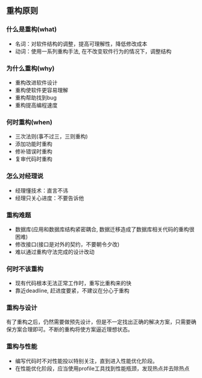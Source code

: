## 重构原则
###  什么是重构(what)
- 名词：对软件结构的调整，提高可理解性，降低修改成本
- 动词：使用一系列重构手法, 在不改变软件行为的情况下，调整结构

### 为什么重构(why)
- 重构改进软件设计
- 重构使软件更容易理解
- 重构帮助找到bug
- 重构提高编程速度

### 何时重构(when)
- 三次法则(事不过三，三则重构)
- 添加功能时重构
- 修补错误时重构
- 复审代码时重构

### 怎么对经理说
- 经理懂技术：直言不讳
- 经理只关心进度：不要告诉他

### 重构难题
- 数据库(应用和数据库结构紧密耦合, 数据迁移造成了数据库相关代码的重构很困难)
- 修改接口(接口是对外的契约，不要朝令夕改)
- 难以通过重构守法完成的设计改动

### 何时不该重构
- 现有代码根本无法正常工作时，重写比重构来的快
- 靠近deadline, 赶进度要紧，不建议在分心于重构

### 重构与设计
有了重构之后，仍然需要做预先设计，但是不一定找出正确的解决方案，只需要确保方案合理即可。不断的重构将使方案逼近理想状态。

### 重构与性能
- 编写代码时不对性能投以特别关注，直到进入性能优化阶段。
- 在性能优化阶段，应当使用profile工具找到性能瓶颈，发现热点并去除热点
